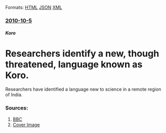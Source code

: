 
Formats: [HTML](/news/2010/10/5/researchers-identify-a-new-though-threatened-language-known-as-koro.html)  [JSON](/news/2010/10/5/researchers-identify-a-new-though-threatened-language-known-as-koro.json)  [XML](/news/2010/10/5/researchers-identify-a-new-though-threatened-language-known-as-koro.xml)  

### [2010-10-5](/news/2010/10/5/index.md)

##### Koro
# Researchers identify a new, though threatened, language known as Koro. 

Researchers have identified a language new to science in a remote region of India.


### Sources:

1. [BBC](http://www.bbc.co.uk/news/science-environment-11479563)
1. [Cover Image](http://www.bbc.co.uk/news/special/2015/newsspec_10857/bbc_news_logo.png?cb=1)

